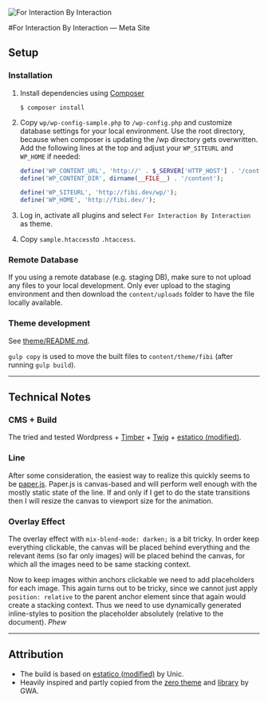 ![For Interaction By Interaction](https://rawgit.com/d-simon/for-interaction-by-interaction/master/theme/source/preview/assets/media/logo-module.svg "For Interaction By Interaction")

#For Interaction By Interaction — Meta Site

## Setup
### Installation

1. Install dependencies using [Composer](https://getcomposer.org)

    ```
    $ composer install
    ```

2. Copy `wp/wp-config-sample.php` to `/wp-config.php` and customize database settings for your local environment. Use the root directory, because when composer is updating the /wp directory gets overwritten. Add the following lines at the top and adjust your `WP_SITEURL` and `WP_HOME` if needed:

    ```php
    define('WP_CONTENT_URL', 'http://' . $_SERVER['HTTP_HOST'] . '/content');
    define('WP_CONTENT_DIR', dirname(__FILE__) . '/content');

    define('WP_SITEURL', 'http://fibi.dev/wp/');
    define('WP_HOME', 'http://fibi.dev/');

    ```

3. Log in, activate all plugins and select `For Interaction By Interaction` as theme.

4. Copy `sample.htaccess`to `.htaccess`.

### Remote Database

If you using a remote database (e.g. staging DB), make sure to not upload any files to your local development.
Only ever upload to the staging environment and then download the `content/uploads` folder to have the file locally available.

### Theme development

See [theme/README.md](theme/README.md).

`gulp copy` is used to move the built files to `content/theme/fibi` (after running `gulp build`).

---

## Technical Notes

### CMS + Build
The tried and tested Wordpress + [Timber](http://upstatement.com/timber/) + [Twig](http://twig.sensiolabs.org/) + [estatico (modified)](https://github.com/unic/estatico).

### Line
After some consideration, the easiest way to realize this quickly seems to be [paper.js](http://paperjs.org). Paper.js is canvas-based and will perform well enough with the mostly static state of the line. If and only if I get to do the state transitions then I will resize the canvas to viewport size for the animation.

### Overlay Effect

The overlay effect with  `mix-blend-mode: darken;` is a bit tricky.
In order keep everything clickable, the canvas will be placed behind everything and the relevant items (so far only images) will be placed behind the canvas, for which all the images need to be same stacking context.

Now to keep images within anchors clickable we need to add placeholders for each image. This again turns out to be tricky, since we cannot just apply `position: relative` to the parent anchor element since that again would create a stacking context. Thus we need to use dynamically generated inline-styles to position the placeholder absolutely (relative to the document).
*Phew*

---


## Attribution

- The build is based on [estatico (modified)](https://github.com/unic/estatico) by Unic.
- Heavily inspired and partly copied from the [zero theme](https://github.com/gwa/zero) and [library](https://github.com/gwa/zero-library) by GWA.

